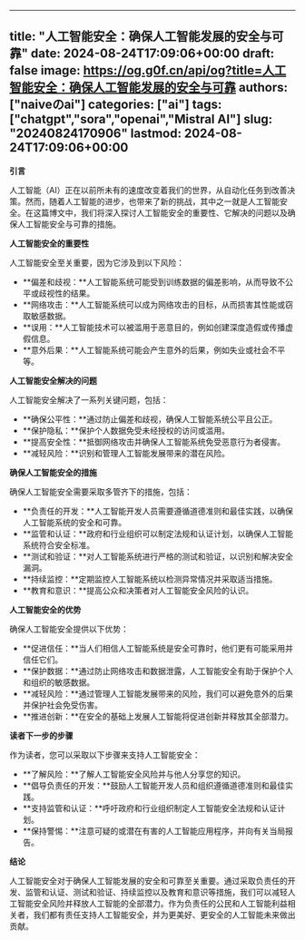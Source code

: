 
---
title: "人工智能安全：确保人工智能发展的安全与可靠"
date: 2024-08-24T17:09:06+00:00
draft: false
image: https://og.g0f.cn/api/og?title=人工智能安全：确保人工智能发展的安全与可靠
authors: ["naiveのai"]
categories: ["ai"]
tags: ["chatgpt","sora","openai","Mistral AI"]
slug: "20240824170906"
lastmod: 2024-08-24T17:09:06+00:00
---
**引言**

人工智能（AI）正在以前所未有的速度改变着我们的世界，从自动化任务到改善决策。然而，随着人工智能的进步，也带来了新的挑战，其中之一就是人工智能安全。在这篇博文中，我们将深入探讨人工智能安全的重要性、它解决的问题以及确保人工智能安全与可靠的措施。

**人工智能安全的重要性**

人工智能安全至关重要，因为它涉及到以下风险：

- **偏差和歧视：**人工智能系统可能受到训练数据的偏差影响，从而导致不公平或歧视性的结果。
- **网络攻击：**人工智能系统可以成为网络攻击的目标，从而损害其性能或窃取敏感数据。
- **误用：**人工智能技术可以被滥用于恶意目的，例如创建深度造假或传播虚假信息。
- **意外后果：**人工智能系统可能会产生意外的后果，例如失业或社会不平等。

**人工智能安全解决的问题**

人工智能安全解决了一系列关键问题，包括：

- **确保公平性：**通过防止偏差和歧视，确保人工智能系统公平且公正。
- **保护隐私：**保护个人数据免受未经授权的访问或滥用。
- **提高安全性：**抵御网络攻击并确保人工智能系统免受恶意行为者侵害。
- **减轻风险：**识别和管理人工智能发展带来的潜在风险。

**确保人工智能安全的措施**

确保人工智能安全需要采取多管齐下的措施，包括：

- **负责任的开发：**人工智能开发人员需要遵循道德准则和最佳实践，以确保人工智能系统的安全和可靠。
- **监管和认证：**政府和行业组织可以制定法规和认证计划，以确保人工智能系统符合安全标准。
- **测试和验证：**对人工智能系统进行严格的测试和验证，以识别和解决安全漏洞。
- **持续监控：**定期监控人工智能系统以检测异常情况并采取适当措施。
- **教育和意识：**提高公众和决策者对人工智能安全风险的认识。

**人工智能安全的优势**

确保人工智能安全提供以下优势：

- **促进信任：**当人们相信人工智能系统是安全可靠时，他们更有可能采用并信任它们。
- **保护数据：**通过防止网络攻击和数据泄露，人工智能安全有助于保护个人和组织的敏感数据。
- **减轻风险：**通过管理人工智能发展带来的风险，我们可以避免意外的后果并保护社会免受伤害。
- **推进创新：**在安全的基础上发展人工智能将促进创新并释放其全部潜力。

**读者下一步的步骤**

作为读者，您可以采取以下步骤来支持人工智能安全：

- **了解风险：**了解人工智能安全风险并与他人分享您的知识。
- **倡导负责任的开发：**鼓励人工智能开发人员和组织遵循道德准则和最佳实践。
- **支持监管和认证：**呼吁政府和行业组织制定人工智能安全法规和认证计划。
- **保持警惕：**注意可疑的或潜在有害的人工智能应用程序，并向有关当局报告。

**结论**

人工智能安全对于确保人工智能发展的安全和可靠至关重要。通过采取负责任的开发、监管和认证、测试和验证、持续监控以及教育和意识等措施，我们可以减轻人工智能安全风险并释放人工智能的全部潜力。作为负责任的公民和人工智能利益相关者，我们都有责任支持人工智能安全，并为更美好、更安全的人工智能未来做出贡献。
